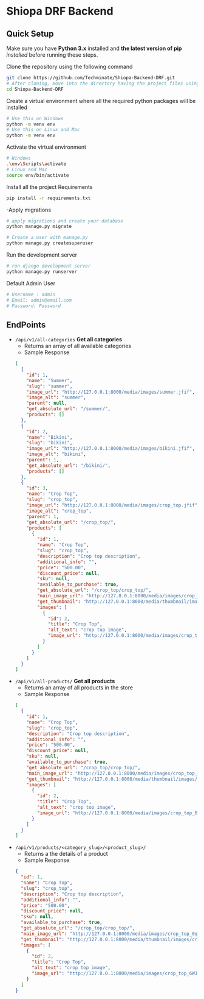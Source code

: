 # Shiopa DRF Backend

## Quick Setup

Make sure you have **Python 3.x** installed and **the latest version of pip** _installed_ before running these steps.

Clone the repository using the following command

```bash
git clone https://github.com/Techminate/Shiopa-Backend-DRF.git
# After cloning, move into the directory having the project files using the change directory command
cd Shiopa-Backend-DRF
```

Create a virtual environment where all the required python packages will be installed

```bash
# Use this on Windows
python -m venv env
# Use this on Linux and Mac
python -m venv env
```

Activate the virtual environment

```bash
# Windows
.\env\Scripts\activate
# Linux and Mac
source env/bin/activate
```

Install all the project Requirements

```bash
pip install -r requirements.txt
```

-Apply migrations

```bash
# apply migrations and create your database
python manage.py migrate

# Create a user with manage.py
python manage.py createsuperuser
```

Run the development server

```bash
# run django development server
python manage.py runserver

```

Default Admin User

```bash
# Username : admin
# Email: admin@email.com
# Password: Password
```

## EndPoints

- `/api/v1/all-categories` **Get all categories**
  - Returns an array of all available categories
  - Sample Response
  ```json
  [
    {
      "id": 1,
      "name": "Summer",
      "slug": "summer",
      "image_url": "http://127.0.0.1:8000/media/images/summer.jfif",
      "image_alt": "summer",
      "parent": null,
      "get_absolute_url": "/summer/",
      "products": []
    },
    {
      "id": 2,
      "name": "Bikini",
      "slug": "bikini",
      "image_url": "http://127.0.0.1:8000/media/images/bikini.jfif",
      "image_alt": "bikini",
      "parent": 1,
      "get_absolute_url": "/bikini/",
      "products": []
    },
    {
      "id": 3,
      "name": "Crop Top",
      "slug": "crop_top",
      "image_url": "http://127.0.0.1:8000/media/images/crop_top.jfif",
      "image_alt": "crop_top",
      "parent": 1,
      "get_absolute_url": "/crop_top/",
      "products": [
        {
          "id": 1,
          "name": "Crop Top",
          "slug": "crop_top",
          "description": "Crop top description",
          "additional_info": "",
          "price": "500.00",
          "discount_price": null,
          "sku": null,
          "available_to_purchase": true,
          "get_absolute_url": "/crop_top/crop_top/",
          "main_image_url": "http://127.0.0.1:8000/media/images/crop_top_0qe9D6a.jfif",
          "get_thumbnail": "http://127.0.0.1:8000/media/thumbnail/images/crop_top_0qe9D6a.jfif",
          "images": [
            {
              "id": 2,
              "title": "Crop Top",
              "alt_text": "crop top image",
              "image_url": "http://127.0.0.1:8000/media/images/crop_top_6WJNkBu.jfif"
            }
          ]
        }
      ]
    }
  ]
  ```
- `/api/v1/all-products/` **Get all products**
  - Returns an array of all products in the store
  - Sample Response
  ```json
  [
    {
      "id": 1,
      "name": "Crop Top",
      "slug": "crop_top",
      "description": "Crop top description",
      "additional_info": "",
      "price": "500.00",
      "discount_price": null,
      "sku": null,
      "available_to_purchase": true,
      "get_absolute_url": "/crop_top/crop_top/",
      "main_image_url": "http://127.0.0.1:8000/media/images/crop_top_0qe9D6a.jfif",
      "get_thumbnail": "http://127.0.0.1:8000/media/thumbnail/images/crop_top_0qe9D6a.jfif",
      "images": [
        {
          "id": 2,
          "title": "Crop Top",
          "alt_text": "crop top image",
          "image_url": "http://127.0.0.1:8000/media/images/crop_top_6WJNkBu.jfif"
        }
      ]
    }
  ]
  ```
- `/api/v1/products/<category_slug>/<product_slug>/`
  - Returns a the details of a product
  - Sample Response
  ```json
  {
    "id": 1,
    "name": "Crop Top",
    "slug": "crop_top",
    "description": "Crop top description",
    "additional_info": "",
    "price": "500.00",
    "discount_price": null,
    "sku": null,
    "available_to_purchase": true,
    "get_absolute_url": "/crop_top/crop_top/",
    "main_image_url": "http://127.0.0.1:8000/media/images/crop_top_0qe9D6a.jfif",
    "get_thumbnail": "http://127.0.0.1:8000/media/thumbnail/images/crop_top_0qe9D6a.jfif",
    "images": [
      {
        "id": 2,
        "title": "Crop Top",
        "alt_text": "crop top image",
        "image_url": "http://127.0.0.1:8000/media/images/crop_top_6WJNkBu.jfif"
      }
    ]
  }
  ```
